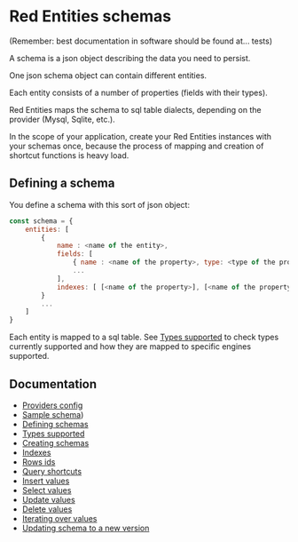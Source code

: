 # Red Entities schemas

(Remember: best documentation in software should be found at... tests)

A schema is a json object describing the data you need to persist.

One json schema object can contain different entities.

Each entity consists of a number of properties (fields with their types).

Red Entities maps the schema to sql table dialects, depending on the provider (Mysql, Sqlite, etc.).

In the scope of your application, create your Red Entities instances with your schemas once, because the process of mapping and creation of shortcut functions is heavy load.

## Defining a schema

You define a schema with this sort of json object:

```js
const schema = {
    entities: [
        {
            name : <name of the entity>,
            fields: [
                { name : <name of the property>, type: <type of the property> }
                ...
            ],
            indexes: [ [<name of the property>], [<name of the property 1>, <name of the property 2>] ]
        }
        ...
    ]
}
```

Each entity is mapped to a sql table. See [Types supported](docs/types.md) to check types currently supported and how they are mapped to specific engines supported.

## Documentation
- [Providers config](docs/providers.md)
- [Sample schema](docs/sampleschema.md))
- [Defining schemas](docs/schemas.md)
- [Types supported](docs/types.md)
- [Creating schemas](docs/schemascreation.md)
- [Indexes](docs/indexes.md)
- [Rows ids](docs/ids.md)
- [Query shortcuts](docs/queryshortcuts.md)
- [Insert values](docs/insert.md)
- [Select values](docs/select.md)
- [Update values](docs/update.md)
- [Delete values](docs/delete.md)
- [Iterating over values](docs/iterating.md)
- [Updating schema to a new version](docs/updatingschemasversion.md)